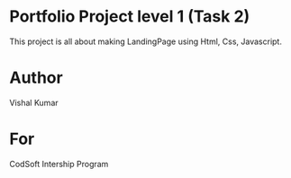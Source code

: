 # Portfolio Project level 1 (Task 2)
This project is all about making LandingPage using Html, Css, Javascript.

# Author
Vishal Kumar

# For
CodSoft Intership Program